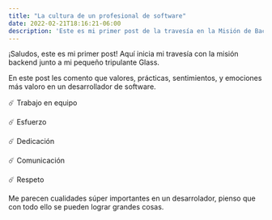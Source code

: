 ```yaml
---
title: "La cultura de un profesional de software"
date: 2022-02-21T18:16:21-06:00
description: 'Este es mi primer post de la travesía en la Misión de Backend con Node JS de Launch X.'
---
```


¡Saludos, este es mi primer post! Aquí inicia mi travesía con la misión backend junto a mi pequeño tripulante Glass.

En este post les comento que valores, prácticas, sentimientos, y emociones más valoro en un desarrollador de software.


   ☄️ Trabajo en equipo
   
   ☄️ Esfuerzo
   
   ☄️ Dedicación
   
   ☄️ Comunicación
   
   ☄️ Respeto
   
   
Me parecen cualidades súper importantes en un desarrolador, pienso que con todo ello se pueden lograr grandes cosas.
